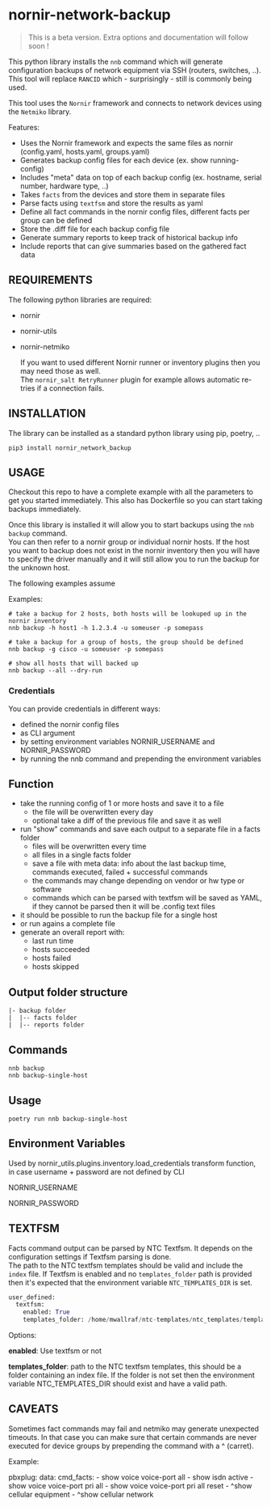 # nornir-network-backup

> This is a beta version. Extra options and documentation will follow soon !

This python library installs the `nnb` command which will generate configuration backups of network equipment via SSH (routers, switches, ..). This tool will replace `RANCID` which - surprisingly - still is commonly being used.

This tool uses the `Nornir` framework and connects to network devices using the `Netmiko` library.

Features:

- Uses the Nornir framework and expects the same files as nornir (config.yaml, hosts.yaml, groups.yaml)
- Generates backup config files for each device (ex. show running-config)
- Includes "meta" data on top of each backup config (ex. hostname, serial number, hardware type, ..)
- Takes `facts` from the devices and store them in separate files
- Parse facts using `textfsm` and store the results as yaml
- Define all fact commands in the nornir config files, different facts per group can be defined
- Store the .diff file for each backup config file
- Generate summary reports to keep track of historical backup info
- Include reports that can give summaries based on the gathered fact data

## REQUIREMENTS

The following python libraries are required:

- nornir
- nornir-utils
- nornir-netmiko

  If you want to used different Nornir runner or inventory plugins then you may need those as well.  
  The `nornir_salt RetryRunner` plugin for example allows automatic re-tries if a connection fails.

## INSTALLATION

The library can be installed as a standard python library using pip, poetry, ..

```shell
pip3 install nornir_network_backup
```

## USAGE

Checkout <TODO> this repo to have a complete example with all the parameters to get you started immediately. This also has Dockerfile so you can start taking backups immediately.

Once this library is installed it will allow you to start backups using the `nnb backup` command.  
You can then refer to a nornir group or individual nornir hosts. If the host you want to backup does not exist in the nornir inventory then you will have to specify the driver manually and it will still allow you to run the backup for the unknown host.

The following examples assume 

Examples:

```shell
# take a backup for 2 hosts, both hosts will be lookuped up in the nornir inventory
nnb backup -h host1 -h 1.2.3.4 -u someuser -p somepass

# take a backup for a group of hosts, the group should be defined
nnb backup -g cisco -u someuser -p somepass

# show all hosts that will backed up
nnb backup --all --dry-run
```


### Credentials

You can provide credentials in different ways:

- defined the nornir config files
- as CLI argument
- by setting environment variables NORNIR_USERNAME and NORNIR_PASSWORD
- by running the nnb command and prepending the environment variables

## Function

- take the running config of 1 or more hosts and save it to a file
  - the file will be overwritten every day
  - optional take a diff of the previous file and save it as well
- run "show" commands and save each output to a separate file in a facts folder
  - files will be overwritten every time
  - all files in a single facts folder
  - save a file with meta data: info about the last backup time, commands executed, failed + successful commands
  - the commands may change depending on vendor or hw type or software
  - commands which can be parsed with textfsm will be saved as YAML, if they cannot be parsed then it will be .config text files
- it should be possible to run the backup file for a single host
- or run agains a complete file
- generate an overall report with:
  - last run time
  - hosts succeeded
  - hosts failed
  - hosts skipped

## Output folder structure

```text
|- backup folder
|  |-- facts folder
|  |-- reports folder  
```

## Commands

```shell
nnb backup
nnb backup-single-host
```

## Usage

```shell
poetry run nnb backup-single-host
```

## Environment Variables

Used by nornir_utils.plugins.inventory.load_credentials transform function, in case username + password are not defined by CLI

NORNIR_USERNAME

NORNIR_PASSWORD

## TEXTFSM

Facts command output can be parsed by NTC Textfsm. It depends on the configuration settings if Textfsm parsing is done.  
The path to the NTC textfsm templates should be valid and include the `index` file. If Textfsm is enabled and no `templates_folder` path is provided then it's expected that the environment variable `NTC_TEMPLATES_DIR` is set.

```python
user_defined:
  textfsm:
    enabled: True
    templates_folder: /home/mwallraf/ntc-templates/ntc_templates/templates/
```

Options:

  **enabled**: Use textfsm or not

  **templates_folder**: path to the NTC textfsm templates, this should be a folder containing an index file. If the folder is not set then the environment variable NTC_TEMPLATES_DIR should exist and have a valid path.



## CAVEATS
Sometimes fact commands may fail and netmiko may generate unexpected timeouts. In that case you can make sure that certain commands are never executed for device groups by prepending the command with a ^ (carret).

Example:

pbxplug:
  data:
    cmd_facts:
      - show voice voice-port all
      - show isdn active
      - show voice voice-port pri all
      - show voice voice-port pri all reset
      - ^show cellular equipment
      - ^show cellular network


